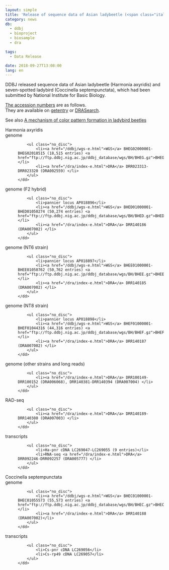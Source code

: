 ```yaml
---
layout: simple
title: 'Release of sequence data of Asian ladybeetle (<span class="italic">Harmonia axyridis</span>) and seven-spotted ladybird (<span class="italic">Coccinella septempunctata</span>)'
category: news
db:
  - ddbj
  - bioproject
  - biosample
  - dra

tags:
  - Data Release

date: 2018-09-27T13:08:00
lang: en
---
```


<p>DDBJ released sequence data of Asian ladybeetle (<span class="italic">Harmonia axyridis</span>) and seven-spotted ladybird (<span class="italic">Coccinella septempunctata</span>), which had been submitted by National Institute for Basic Biology. </p>

<p><a href="/documents/accessions.html">The accession numbers</a> are as follows. <br>They are available on <a href="http://getentry.ddbj.nig.ac.jp/top-e.html">getentry</a> or <a href="http://ddbj.nig.ac.jp/DRASearch/">DRASearch</a>. </p>

<p>See also <a href="http://www.nibb.ac.jp/en/press/2018/09/21.html">A mechanism of color pattern formation in ladybird beetles</a></p>

<dl>
    <dt><span class="italic">Harmonia axyridis</span></dt>
    <dt>genome</dt>
    <dd>

        <ul class="no_disc">
            <li><a href="/ddbj/wgs-e.html">WGS</a> BHEG02000001-BHEG02018515 (18,515 entries) <a href="ftp://ftp.ddbj.nig.ac.jp/ddbj_database/wgs/BH/BHEG.gz">BHEG.gz</a></li>
            <li><a href="/dra/index-e.html">DRA</a> DRR023313-DRR023320 (DRA002559) </li>
        </ul>
    </dd>
</dl>

<dl>
    <dt>genome (F2 hybrid)</dt>
    <dd>

        <ul class="no_disc">
            <li>pannier locus AP018896</li>
            <li><a href="/ddbj/wgs-e.html">WGS</a> BHED01000001-BHED01050274 (50,274 entries) <a href="ftp://ftp.ddbj.nig.ac.jp/ddbj_database/wgs/BH/BHED.gz">BHED.gz</a></li>
            <li><a href="/dra/index-e.html">DRA</a> DRR140186 (DRA007002) </li>
        </ul>
    </dd>
</dl>

<dl>
    <dt>genome (NT6 strain)</dt>
    <dd>

        <ul class="no_disc">
            <li>pannier locus AP018897</li>
            <li><a href="/ddbj/wgs-e.html">WGS</a> BHEE01000001-BHEE01050762 (50,762 entries) <a href="ftp://ftp.ddbj.nig.ac.jp/ddbj_database/wgs/BH/BHEE.gz">BHEE.gz</a></li>
            <li><a href="/dra/index-e.html">DRA</a> DRR140185 (DRA007002) </li>
        </ul>
    </dd>
</dl>

<dl>
    <dt>genome (NT8 strain)</dt>
    <dd>

        <ul class="no_disc">
            <li>pannier locus AP018898</li>
            <li><a href="/ddbj/wgs-e.html">WGS</a> BHEF01000001-BHEF01044316 (44,316 entries) <a href="ftp://ftp.ddbj.nig.ac.jp/ddbj_database/wgs/BH/BHEF.gz">BHEF.gz</a></li>
            <li><a href="/dra/index-e.html">DRA</a> DRR140187 (DRA007002) </li>
        </ul>
    </dd>
</dl>

<dl>
    <dt>genome (other strains and long reads)</dt>
    <dd>

        <ul class="no_disc">
            <li><a href="/dra/index-e.html">DRA</a> DRR100149-DRR100152 (DRA006068), DRR140381-DRR140394 (DRA007004) </li>
        </ul>
    </dd>
</dl>

<dl>
    <dt>RAD-seq</dt>
    <dd>

        <ul class="no_disc">
            <li><a href="/dra/index-e.html">DRA</a> DRR140189-DRR140380 (DRA007003) </li>
        </ul>
    </dd>
</dl>

<dl>
    <dt>transcripts</dt>
    <dd>

        <ul class="no_disc">
            <li>Ha-pnr cDNA LC269047-LC269055 (9 entries)</li>
            <li>RNA-seq <a href="/dra/index-e.html">DRA</a> DRR092246-DRR092257 (DRA005777) </li>
        </ul>
    </dd>
</dl>

<dl class="top_space">
    <dt><span class="italic">Coccinella septempunctata</span></dt>
    <dt>genome</dt>
    <dd>

        <ul class="no_disc">
            <li><a href="/ddbj/wgs-e.html">WGS</a> BHEC01000001-BHEC01055573 (55,573 entries) <a href="ftp://ftp.ddbj.nig.ac.jp/ddbj_database/wgs/BH/BHEC.gz">BHEC.gz</a></li>
            <li><a href="/dra/index-e.html">DRA</a> DRR140188 (DRA007002)</li>
        </ul>
    </dd>
</dl>

<dl>
    <dt>transcripts</dt>
    <dd>

        <ul class="no_disc">
            <li>Cs-pnr cDNA LC269056</li>
            <li>Cs-rp49 cDNA LC269057</li>
        </ul>
    </dd>
</dl>
